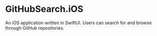 # GitHubSearch.iOS
An iOS application written in SwiftUI. Users can search for and browse through GitHub repositories.
